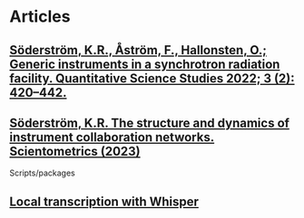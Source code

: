# Articles
## [Söderström, K.R., Åström, F., Hallonsten, O.; Generic instruments in a synchrotron radiation facility. Quantitative Science Studies 2022; 3 (2): 420–442. ](https://doi.org/10.1162/qss_a_00190)
## [Söderström, K.R. The structure and dynamics of instrument collaboration networks. Scientometrics (2023)](https://doi.org/10.1007/s11192-023-04658-w)
Scripts/packages
## [Local transcription with Whisper](https://zenodo.org/record/7773488)
